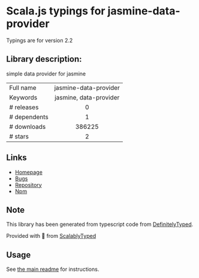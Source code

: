 
# Scala.js typings for jasmine-data-provider

Typings are for version 2.2

## Library description:
simple data provider for jasmine

|                    |                 |
| ------------------ | :-------------: |
| Full name          | jasmine-data-provider |
| Keywords           | jasmine, data-provider |
| # releases         | 0 |
| # dependents       | 1 |
| # downloads        | 386225 |
| # stars            | 2 |

## Links
- [Homepage](https://github.com/MortalFlesh/jasmine-data-provider)
- [Bugs](https://github.com/MortalFlesh/jasmine-data-provider/issues)
- [Repository](https://github.com/MortalFlesh/jasmine-data-provider)
- [Npm](https://www.npmjs.com/package/jasmine-data-provider)
    


## Note
This library has been generated from typescript code from [DefinitelyTyped](https://definitelytyped.org).

Provided with :purple_heart: from [ScalablyTyped](https://github.com/oyvindberg/ScalablyTyped)

## Usage
See [the main readme](../../readme.md) for instructions.


